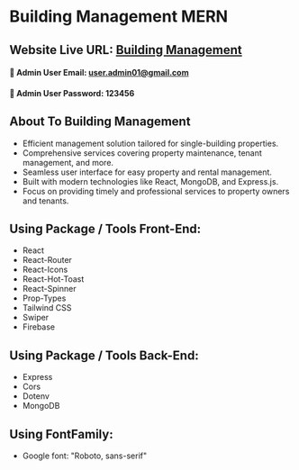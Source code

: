 # Building Management MERN

## Website Live URL: [Building Management]()

#### 📢 Admin User Email: user.admin01@gmail.com

#### 📢 Admin User Password: 123456

## About To Building Management

- Efficient management solution tailored for single-building properties.
- Comprehensive services covering property maintenance, tenant management, and more.
- Seamless user interface for easy property and rental management.
- Built with modern technologies like React, MongoDB, and Express.js.
- Focus on providing timely and professional services to property owners and tenants.

## Using Package / Tools Front-End:

- React
- React-Router
- React-Icons
- React-Hot-Toast
- React-Spinner
- Prop-Types
- Tailwind CSS
- Swiper
- Firebase

## Using Package / Tools Back-End:

- Express
- Cors
- Dotenv
- MongoDB

## Using FontFamily:

- Google font: "Roboto, sans-serif"
